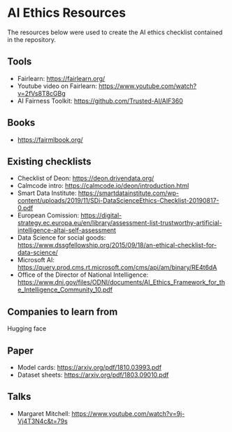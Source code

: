 # AI Ethics Resources

The resources below were used to create the AI ethics checklist contained in the repository.

## Tools
- Fairlearn: https://fairlearn.org/ 
- Youtube video on Fairlearn: https://www.youtube.com/watch?v=2fVs8T8cGBg 
- AI Fairness Toolkit: https://github.com/Trusted-AI/AIF360 

## Books
- https://fairmlbook.org/ 

## Existing checklists
- Checklist of Deon: https://deon.drivendata.org/ 
- Calmcode intro: https://calmcode.io/deon/introduction.html 
- Smart Data Institute: https://smartdatainstitute.com/wp-content/uploads/2019/11/SDi-DataScienceEthics-Checklist-20190817-0.pdf
- European Comission: https://digital-strategy.ec.europa.eu/en/library/assessment-list-trustworthy-artificial-intelligence-altai-self-assessment
- Data Science for social goods: https://www.dssgfellowship.org/2015/09/18/an-ethical-checklist-for-data-science/ 
- Microsoft AI: https://query.prod.cms.rt.microsoft.com/cms/api/am/binary/RE4t6dA 
- Office of the Director of National Intelligence: https://www.dni.gov/files/ODNI/documents/AI_Ethics_Framework_for_the_Intelligence_Community_10.pdf  

## Companies to learn from
Hugging face

## Paper
- Model cards:  https://arxiv.org/pdf/1810.03993.pdf 
- Dataset sheets:  https://arxiv.org/pdf/1803.09010.pdf

## Talks
- Margaret Mitchell: https://www.youtube.com/watch?v=9j-Vj4T3N4c&t=79s
